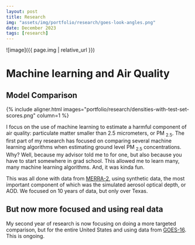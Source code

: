 ```yaml
---
layout: post
title: Research
img: "assets/img/portfolio/research/goes-look-angles.png"
date: December 2023
tags: [research]
---
```


![image]({{ page.img | relative_url }})

# Machine learning and Air Quality

## Model Comparison

{% include aligner.html images="portfolio/research/densities-with-test-set-scores.png" column=1 %}

I focus on the use of machine learning to estimate a harmful component
of air quality: particulate matter smaller than 2.5 micrometers, or PM
<sub>2.5</sub>. The first part of my research has focused on comparing
several machine learning algorithms when estimating ground level PM
<sub>2.5</sub> concentrations. Why? Well, because my advisor told me to
for one, but also because you have to start somewhere in grad school.
This allowed me to learn many, many machine learning algorithms. And, it
was kinda fun.

This was all done with data from
[MERRA-2](https://gmao.gsfc.nasa.gov/reanalysis/MERRA-2),
using synthetic data, the most important component of which was the
simulated aerosol optical depth, or AOD. We focused on 10 years of data,
but only over Texas.

## But now more focused and using real data

My second year of research is now focusing on doing a more targeted
comparison, but for the entire United States and using data from
[GOES-16](https://www.goes-r.gov/multimedia/dataAndImageryImagesGoes-16.html).
This is ongoing.
